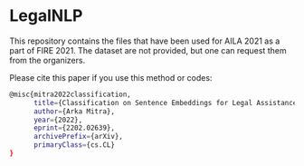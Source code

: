 # LegalNLP
This repository contains the files that have been used for AILA 2021 as a part of FIRE 2021. The dataset are not provided, but one can request them from the organizers.


Please cite this paper if you use this method or codes:

```sh
@misc{mitra2022classification,
      title={Classification on Sentence Embeddings for Legal Assistance}, 
      author={Arka Mitra},
      year={2022},
      eprint={2202.02639},
      archivePrefix={arXiv},
      primaryClass={cs.CL}
}

